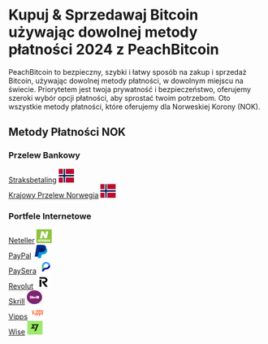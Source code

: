 <body class="payment-methods-page">

# Kupuj & Sprzedawaj Bitcoin używając dowolnej metody płatności 2024 z PeachBitcoin

PeachBitcoin to bezpieczny, szybki i łatwy sposób na zakup i sprzedaż Bitcoin, używając dowolnej metody płatności, w dowolnym miejscu na świecie. Priorytetem jest twoja prywatność i bezpieczeństwo, oferujemy szeroki wybór opcji płatności, aby sprostać twoim potrzebom. Oto wszystkie metody płatności, które oferujemy dla Norweskiej Korony (NOK).

## Metody Płatności NOK

### Przelew Bankowy

<div class="payment-grid">
    <div class="payment-grid-item">
        <a href="/buy-bitcoin-with-national-transfer-norway">Straksbetaling</a> 
        <img src="/img/faq/logoimg/norway.png" width="30px" height="27px" alt="Kup bitcoin z Straksbetaling, Sprzedaj bitcoin z Straksbetaling">
    </div>
    <div class="payment-grid-item">
        <a href="/buy-bitcoin-with-national-transfer-norway">Krajowy Przelew Norwegia</a> 
        <img src="/img/faq/logoimg/norway.png" width="30px" height="27px" alt="Kup bitcoin z Krajowego Przelewu Norwegia, Sprzedaj bitcoin z Krajowego Przelewu Norwegia">
    </div>
</div>

### Portfele Internetowe

<div class="payment-grid">
    <div class="payment-grid-item">
        <a href="/buy-bitcoin-with-neteller">Neteller</a> 
        <img src="/img/faq/logoimg/neteller.png" width="30px" height="27px" alt="Kup bitcoin z Neteller, Sprzedaj bitcoin z Neteller">
    </div>
    <div class="payment-grid-item">
        <a href="/buy-bitcoin-with-paypal">PayPal</a> 
        <img src="/img/faq/logoimg/paypal.png" width="30px" height="27px" alt="Kup bitcoin z PayPal, Sprzedaj bitcoin z PayPal">
    </div>
    <div class="payment-grid-item">
        <a href="/buy-bitcoin-with-paysera">PaySera</a> 
        <img src="/img/faq/logoimg/paysera.png" width="30px" height="27px" alt="Kup bitcoin z PaySera, Sprzedaj bitcoin z PaySera">
    </div>
    <div class="payment-grid-item">
        <a href="/buy-bitcoin-with-revolut">Revolut</a> 
        <img src="/img/faq/logoimg/revolut.png" width="30px" height="27px" alt="Kup bitcoin z Revolut, Sprzedaj bitcoin z Revolut">
    </div>
    <div class="payment-grid-item">
        <a href="/buy-bitcoin-with-skrill">Skrill</a> 
        <img src="/img/faq/logoimg/skrill.png" width="30px" height="27px" alt="Kup bitcoin z Skrill, Sprzedaj bitcoin z Skrill">
    </div>
    <div class="payment-grid-item">
        <a href="/buy-bitcoin-with-vipps">Vipps</a> 
        <img src="/img/faq/logoimg/vipps.png" width="30px" height="27px" alt="Kup bitcoin z Vipps, Sprzedaj bitcoin z Vipps">
    </div>
    <div class="payment-grid-item">
        <a href="/buy-bitcoin-with-wise">Wise</a> 
        <img src="/img/faq/logoimg/wise.png" width="30px" height="27px" alt="Kup bitcoin z Wise, Sprzedaj bitcoin z Wise">
    </div>
</div>

</body>
